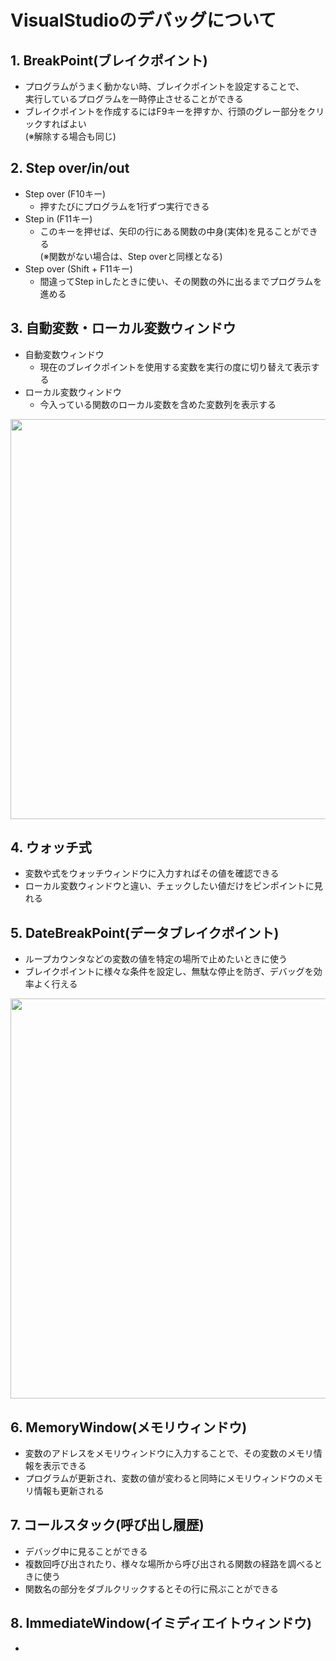 # VisualStudioのデバッグについて  
## 1. BreakPoint(ブレイクポイント)  
- プログラムがうまく動かない時、ブレイクポイントを設定することで、  
  実行しているプログラムを一時停止させることができる  
- ブレイクポイントを作成するにはF9キーを押すか、行頭のグレー部分をクリックすればよい  
  (※解除する場合も同じ)  
## 2. Step over/in/out  
- Step over (F10キー)  
  - 押すたびにプログラムを1行ずつ実行できる  
- Step in (F11キー)  
  - このキーを押せば、矢印の行にある関数の中身(実体)を見ることができる  
    (※関数がない場合は、Step overと同様となる)
- Step over (Shift + F11キー)    
  - 間違ってStep inしたときに使い、その関数の外に出るまでプログラムを進める  
## 3. 自動変数・ローカル変数ウィンドウ  
- 自動変数ウィンドウ  
  - 現在のブレイクポイントを使用する変数を実行の度に切り替えて表示する
- ローカル変数ウィンドウ  
  - 今入っている関数のローカル変数を含めた変数列を表示する  
<img width="640" alt="" src="https://user-images.githubusercontent.com/51144135/60817087-f3afc700-a1d5-11e9-83c1-8fef31aee6b9.gif">

## 4. ウォッチ式  
- 変数や式をウォッチウィンドウに入力すればその値を確認できる  
- ローカル変数ウィンドウと違い、チェックしたい値だけをピンポイントに見れる  
## 5. DateBreakPoint(データブレイクポイント)  
- ループカウンタなどの変数の値を特定の場所で止めたいときに使う  
- ブレイクポイントに様々な条件を設定し、無駄な停止を防ぎ、デバッグを効率よく行える  
<img width="640" alt="" src="https://user-images.githubusercontent.com/51144135/60824280-498b6b80-a1e4-11e9-80db-79fb1531b32d.gif">

## 6. MemoryWindow(メモリウィンドウ)  
- 変数のアドレスをメモリウィンドウに入力することで、その変数のメモリ情報を表示できる  
- プログラムが更新され、変数の値が変わると同時にメモリウィンドウのメモリ情報も更新される  
## 7. コールスタック(呼び出し履歴)  
- デバッグ中に見ることができる  
- 複数回呼び出されたり、様々な場所から呼び出される関数の経路を調べるときに使う  
- 関数名の部分をダブルクリックするとその行に飛ぶことができる  
## 8. ImmediateWindow(イミディエイトウィンドウ)  
-
